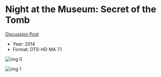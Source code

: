 # Night at the Museum: Secret of the Tomb

[Discussion Post](https://www.avsforum.com/threads/bass-eq-for-filtered-movies.2995212/post-57849486)

* Year: 2014
* Format: DTS-HD MA 7.1

![img 0](https://i.imgur.com/wcnxiFK.jpg)

![img 1](https://i.imgur.com/HMr9had.jpg)

